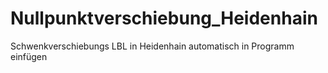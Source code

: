 # Nullpunktverschiebung_Heidenhain
Schwenkverschiebungs LBL in Heidenhain automatisch in Programm einfügen
